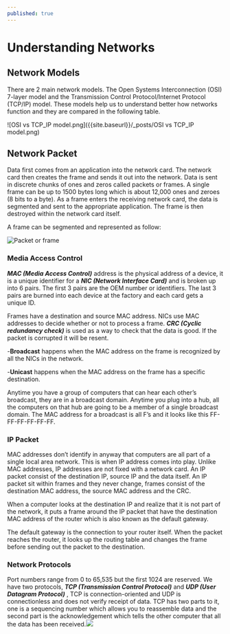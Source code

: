 ```yaml
---
published: true
---
```

# Understanding Networks

## Network Models

There are 2 main network models. The Open Systems Interconnection (OSI) 7-layer model and the Transmission Control Protocol/Internet Protocol (TCP/IP) model. These models help us to understand better how networks function and they are compared in the following table.

![OSI vs TCP_IP model.png]({{site.baseurl}}/_posts/OSI vs TCP_IP model.png)

## Network Packet

Data first comes from an application into the network card. The network card then creates
the frame and sends it out into the network. Data is sent in discrete chunks of ones and zeros called packets or frames. A single frame can be up to 1500 bytes long which is about 12,000 ones and zeroes (8 bits to a byte). As a frame enters the receiving network card, the data is segmented and sent to the appropriate application. The frame is then destroyed within the network card itself.

A frame can be segmented and represented as follow:

![Packet or frame]({{site.baseurl}}/_posts/Packet.png)


### Media Access Control

_**MAC (Media Access Control)**_ address is the physical address of a device, it is a unique identifier for a _**NIC (Network Interface Card)**_ and is broken up into 6 pairs. The first 3 pairs are the OEM number or identifiers. The last 3 pairs are burned into each device at the factory and each card gets a unique ID.

Frames have a destination and source MAC address. NICs use MAC addresses to decide whether or not to process a frame. _**CRC (Cyclic redundancy check)**_ is used as a way to check that the data is good. If the packet is corrupted it will be resent. 

-**Broadcast** happens when the MAC address on the frame is recognized by all the NICs in the network.

-**Unicast** happens when the MAC address on the frame has a specific destination. 

Anytime you have a group of computers that can hear each other’s broadcast, they are in a broadcast domain. Anytime you plug into a hub, all the computers on that hub are going to be a member of a single broadcast domain. The MAC address for a broadcast is all F’s and it looks like this FF-FF-FF-FF-FF-FF.
    
### IP Packet

MAC addresses don’t identify in anyway that computers are all part of a single local area network. This is when IP address comes into play. Unlike MAC addresses, IP addresses are not fixed with a network card. An IP packet consist of the destination IP, source IP and the data itself. An IP packet sit within frames and they never change, frames consist of the destination MAC address, the source MAC address and the CRC.

When a computer looks at the destination IP and realize that it is not part of the network, it  puts a frame around the IP packet that have the destination MAC address of the router which is also known as the default gateway.

The default gateway is the connection to your router itself. When the packet reaches the router, it looks up the routing table and changes the frame before sending out the packet to the destination.

### Network Protocols

Port numbers range from 0 to 65,535 but the first 1024 are reserved.
We have two protocols, _**TCP (Transmission Control Protocol)**_ and _**UDP (User Datagram Protocol)**_ , TCP is connection-oriented and UDP is connectionless and does not verify receipt of data. TCP has two parts to it, one is a sequencing number which allows you to reassemble data and the second part is the acknowledgement which tells the other computer that all the data has been received.![]({{site.baseurl}}/)
